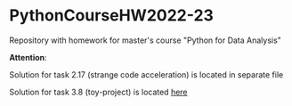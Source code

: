 # PythonCourseHW2022-23
Repository with homework for master's course "Python for Data Analysis"

**Attention**: 

Solution for task 2.17 (strange code acceleration) is located in separate file

Solution for task 3.8 (toy-project) is located [here](https://github.com/mohorka/city-info)
